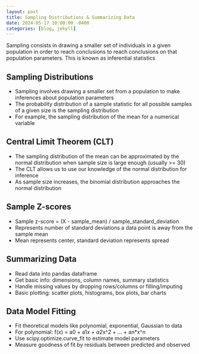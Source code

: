 ```yaml
---
layout: post
title: Sampling Distributions & Summarizing Data
date: 2024-05-17 10:00:00 -0400
categories: [blog, jekyll]
---
```

Sampling consists in drawing a smaller set of individuals in a given population in order to
reach conclusions to reach conclusions on that population parameters. This is known as
inferential statistics


## Sampling Distributions
- Sampling involves drawing a smaller set from a population to make inferences about population parameters
- The probability distribution of a sample statistic for all possible samples of a given size is the sampling distribution
- For example, the sampling distribution of the mean for a numerical variable

## Central Limit Theorem (CLT)
- The sampling distribution of the mean can be approximated by the normal distribution when sample size is large enough (usually >= 30)
- The CLT allows us to use our knowledge of the normal distribution for inference
- As sample size increases, the binomial distribution approaches the normal distribution

## Sample Z-scores
- Sample z-score = (X - sample_mean) / sample_standard_deviation
- Represents number of standard deviations a data point is away from the sample mean
- Mean represents center, standard deviation represents spread

## Summarizing Data
- Read data into pandas dataframe 
- Get basic info: dimensions, column names, summary statistics
- Handle missing values by dropping rows/columns or filling/imputing
- Basic plotting: scatter plots, histograms, box plots, bar charts

## Data Model Fitting
- Fit theoretical models like polynomial, exponential, Gaussian to data
- For polynomial: f(x) = a0 + a1*x + a2*x^2 + ... + an*x^n 
- Use scipy.optimize.curve_fit to estimate model parameters
- Measure goodness of fit by residuals between predicted and observed
